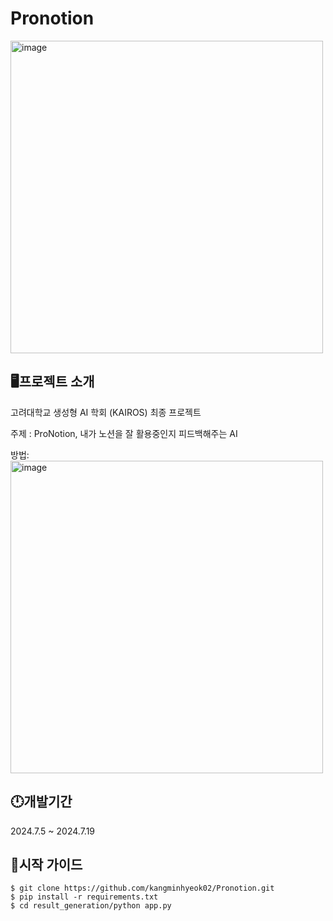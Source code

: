 # Pronotion

<img src="https://github.com/user-attachments/assets/028f6801-8ffb-4da3-9f52-7970b0d97ec7" alt="image" width="500"/>



## 🖥프로젝트 소개 
고려대학교 생성형 AI 학회 (KAIROS) 최종 프로젝트

주제 : ProNotion, 내가 노션을 잘 활용중인지 피드백해주는 AI

방법:  <img src="https://github.com/user-attachments/assets/5eb795e7-cd32-41ca-a601-945c11bf1da4" alt="image" width="500"/>


## 🕛개발기간 
2024.7.5 ~ 2024.7.19

## 🤷시작 가이드

    $ git clone https://github.com/kangminhyeok02/Pronotion.git
    $ pip install -r requirements.txt
    $ cd result_generation/python app.py
    

